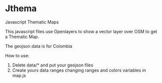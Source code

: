 Jthema
======

Javascript Thematic Maps

This javascript files use Openlayers to show a vector layer over OSM to get a Thematic Map.

The geojson data is for Colombia

How to use:

1. Delete data/* and put your geojson files
2. Create yours data ranges changing ranges and colors variables in map.js